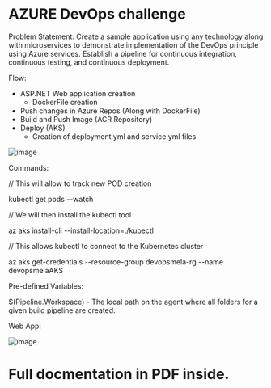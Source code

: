 # AZURE DevOps challenge

Problem Statement:  Create a sample application using any technology along with microservices to demonstrate implementation of the DevOps principle using Azure services. Establish a pipeline for continuous integration, continuous testing, and continuous deployment.

Flow:

- ASP.NET Web application creation
	- DockerFile creation
- Push changes in Azure Repos (Along with DockerFile)
- Build and Push Image (ACR Repository)
- Deploy (AKS)
	- Creation of deployment.yml and service.yml files

![image](https://user-images.githubusercontent.com/79752341/157399500-c0d177df-36ef-4907-b61b-36e3950aec12.png)


Commands:

// This will allow to track new POD creation

kubectl get pods --watch

// We will then install the kubectl tool

az aks install-cli --install-location=./kubectl

// This allows kubectl to connect to the Kubernetes cluster

az aks get-credentials --resource-group devopsmela-rg --name devopsmelaAKS 

Pre-defined Variables:

$(Pipeline.Workspace)
	- The local path on the agent where all folders for a given build pipeline are created.


Web App:

![image](https://user-images.githubusercontent.com/79752341/157399678-22df8583-c0b7-42e0-80a5-2a368f13f335.png)

# Full docmentation in PDF inside. 
